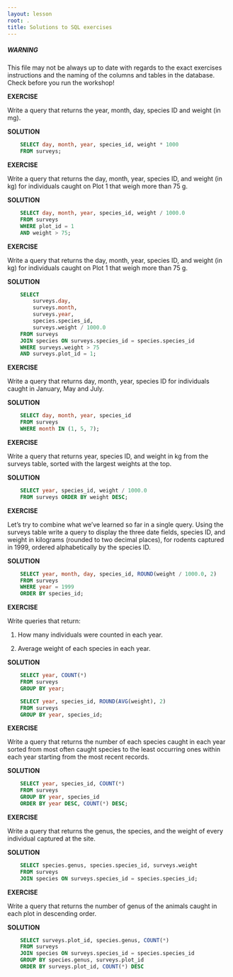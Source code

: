 ```yaml
---
layout: lesson
root: .
title: Solutions to SQL exercises
---
```


##### WARNING

This file may not be always up to date with regards to the exact exercises
instructions and the naming of the columns and tables in the database. Check
before you run the workshop!


**EXERCISE**

Write a query that returns the year, month, day, species ID and weight (in mg).

**SOLUTION**

```sql
	SELECT day, month, year, species_id, weight * 1000
	FROM surveys;
```

**EXERCISE**

Write a query that returns the day, month, year, species ID, and weight (in kg)
for individuals caught on Plot 1 that weigh more than 75 g.

**SOLUTION**

```sql
	SELECT day, month, year, species_id, weight / 1000.0
	FROM surveys
	WHERE plot_id = 1
	AND weight > 75;
```

**EXERCISE**

Write a query that returns the day, month, year, species ID, and weight (in kg)
for individuals caught on Plot 1 that weigh more than 75 g.

**SOLUTION**

```sql
	SELECT
		surveys.day,
		surveys.month,
		surveys.year,
		species.species_id,
		surveys.weight / 1000.0
	FROM surveys
	JOIN species ON surveys.species_id = species.species_id
	WHERE surveys.weight > 75
	AND surveys.plot_id = 1;
```

**EXERCISE**

Write a query that returns day, month, year, species ID for individuals caught
in January, May and July.

 **SOLUTION**

```sql
	SELECT day, month, year, species_id
	FROM surveys
	WHERE month IN (1, 5, 7);
```

**EXERCISE**

Write a query that returns year, species ID, and weight in kg from the surveys
table, sorted with the largest weights at the top.

**SOLUTION**

```sql
	SELECT year, species_id, weight / 1000.0
	FROM surveys ORDER BY weight DESC;
```

**EXERCISE**

Let’s try to combine what we’ve learned so far in a single query. Using the
surveys table write a query to display the three date fields, species ID, and
weight in kilograms (rounded to two decimal places), for rodents captured in
1999, ordered alphabetically by the species ID.

**SOLUTION**

```sql
	SELECT year, month, day, species_id, ROUND(weight / 1000.0, 2)
	FROM surveys
	WHERE year = 1999
	ORDER BY species_id;
```

**EXERCISE**

Write queries that return:

1. How many individuals were counted in each year.

2. Average weight of each species in each year.

**SOLUTION**

```sql
	SELECT year, COUNT(*)
	FROM surveys
	GROUP BY year;
```

```sql
	SELECT year, species_id, ROUND(AVG(weight), 2)
	FROM surveys
	GROUP BY year, species_id;
```

**EXERCISE**

Write a query that returns the number of each species caught in each year
sorted from most often caught species to the least occurring ones within each
year starting from the most recent records.

**SOLUTION**

```sql
	SELECT year, species_id, COUNT(*)
	FROM surveys
	GROUP BY year, species_id
	ORDER BY year DESC, COUNT(*) DESC;
```

**EXERCISE**

Write a query that returns the genus, the species, and the weight of every
individual captured at the site.

**SOLUTION**

```sql
	SELECT species.genus, species.species_id, surveys.weight
	FROM surveys
	JOIN species ON surveys.species_id = species.species_id;
```

**EXERCISE**

Write a query that returns the number of genus of the animals caught in each
plot in descending order.

**SOLUTION**

```sql
	SELECT surveys.plot_id, species.genus, COUNT(*)
	FROM surveys
	JOIN species ON surveys.species_id = species.species_id
	GROUP BY species.genus, surveys.plot_id
	ORDER BY surveys.plot_id, COUNT(*) DESC
```
